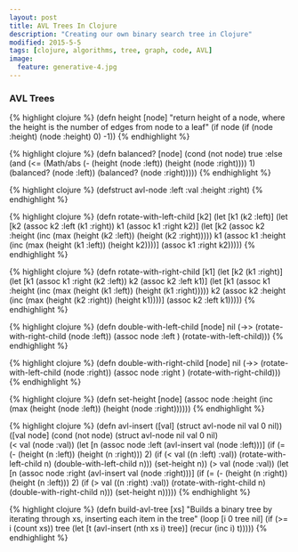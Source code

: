 ```yaml
---
layout: post
title: AVL Trees In Clojure
description: "Creating our own binary search tree in Clojure"
modified: 2015-5-5
tags: [clojure, algorithms, tree, graph, code, AVL]
image:
  feature: generative-4.jpg
---
```

      
### AVL Trees

{% highlight clojure %}
(defn height [node]
  "return height of a node, where the height is the number of
   edges from node to a leaf"
  (if node
    (if (node :height)
      (node :height)
      0)
    -1))
{% endhighlight %}

{% highlight clojure %}
(defn balanced? [node]
  (cond
    (not node)
      true
    :else
    (and (<= (Math/abs (- (height (node :left))
                     (height (node :right))))
             1)
         (balanced? (node :left))
         (balanced? (node :right)))))
{% endhighlight %}

{% highlight clojure %}
(defstruct avl-node :left :val :height :right)
{% endhighlight %}

{% highlight clojure %}
(defn rotate-with-left-child [k2]
  (let [k1 (k2 :left)]
    (let [k2 (assoc k2 :left (k1 :right))
          k1 (assoc k1 :right k2)]
      (let [k2 (assoc k2 :height (inc (max (height (k2 :left))
                                           (height (k2 :right)))))
            k1 (assoc k1 :height (inc (max (height (k1 :left))
                                           (height k2))))]
        (assoc k1 :right k2)))))
{% endhighlight %}

{% highlight clojure %}
(defn rotate-with-right-child [k1]
    (let [k2 (k1 :right)]
    (let [k1 (assoc k1 :right (k2 :left))
          k2 (assoc k2 :left k1)]
      (let [k1 (assoc k1 :height (inc (max (height (k1 :left))
                                           (height (k1 :right)))))
            k2 (assoc k2 :height (inc (max (height (k2 :right))
                                           (height k1))))]
        (assoc k2 :left k1)))))
{% endhighlight %}

{% highlight clojure %}
(defn double-with-left-child [node] nil
  (->> (rotate-with-right-child (node :left))
       (assoc node :left )
       (rotate-with-left-child)))
{% endhighlight %}

{% highlight clojure %}
(defn double-with-right-child [node] nil
  (->> (rotate-with-left-child (node :right))
       (assoc node :right )
       (rotate-with-right-child)))
{% endhighlight %}

{% highlight clojure %}
(defn set-height [node]
  (assoc node :height (inc (max (height (node :left))
                                (height (node :right))))))
{% endhighlight %}

{% highlight clojure %}
(defn avl-insert
  ([val]
     (struct avl-node nil val 0 nil))
  ([val node]
     (cond
       (not node)
         (struct avl-node nil val 0 nil)  
       (< val (node :val))
         (let
           [n (assoc node :left (avl-insert val (node :left)))]
           (if (= (- (height (n :left)) (height (n :right))) 2)
               (if (< val ((n :left) :val))
                 (rotate-with-left-child n)
                 (double-with-left-child n)))
             (set-height n))
       (> val (node :val))
         (let [n (assoc node :right (avl-insert val (node :right)))]
           (if (= (- (height (n :right)) (height (n :left))) 2)
             (if (> val ((n :right) :val))
               (rotate-with-right-child n)
               (double-with-right-child n)))
           (set-height n)))))
{% endhighlight %}

{% highlight clojure %}
(defn build-avl-tree [xs]
  "Builds a binary tree by iterating through xs, inserting
   each item in the tree"
  (loop [i 0
         tree nil]
    (if (>= i (count xs))
      tree
      (let [t (avl-insert (nth xs i) tree)]
        (recur (inc i) t)))))
{% endhighlight %}
